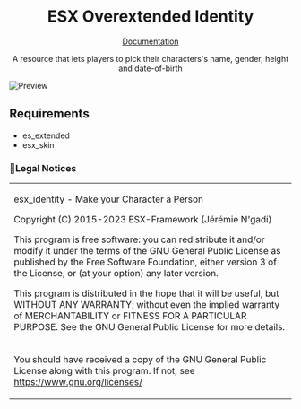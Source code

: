 <h1 align='center'>ESX Overextended Identity</a></h1>
<p align='center'><a href='https://esx-overextended.github.io/es_extended/installation'>Documentation</a></b></p>

<p align='center'>A resource that lets players to pick their characters's name, gender, height and date-of-birth</b></p>

![Preview](https://cdn.discordapp.com/attachments/839000566206169098/1128159026111336479/image.png)

## Requirements

- es_extended
- esx_skin

### 📌Legal Notices

<table>
<tr>
<td>

esx_identity - Make your Character a Person

Copyright (C) 2015-2023 ESX-Framework (Jérémie N'gadi)

This program is free software: you can redistribute it and/or modify it under the terms of the GNU General Public License as published by the Free Software Foundation, either version 3 of the License, or (at your option) any later version.

This program is distributed in the hope that it will be useful, but WITHOUT ANY WARRANTY; without even the implied warranty of MERCHANTABILITY or FITNESS FOR A PARTICULAR PURPOSE.
See the GNU General Public License for more details.

</td>
</tr>

<tr>
<td>

You should have received a copy of the GNU General Public License along with this program.
If not, see https://www.gnu.org/licenses/

</td>
</tr>
</table>
